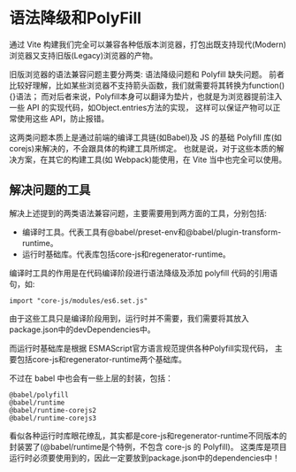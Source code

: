 # 语法降级和PolyFill
通过 Vite 构建我们完全可以兼容各种低版本浏览器，打包出既支持现代(Modern)浏览器又支持旧版(Legacy)浏览器的产物。

旧版浏览器的语法兼容问题主要分两类: 语法降级问题和 Polyfill 缺失问题。
前者比较好理解，比如某些浏览器不支持箭头函数，我们就需要将其转换为function(){}语法；
而对后者来说，Polyfill本身可以翻译为垫片，也就是为浏览器提前注入一些 API 的实现代码，如Object.entries方法的实现，
这样可以保证产物可以正常使用这些 API，防止报错。

这两类问题本质上是通过前端的编译工具链(如Babel)及 JS 的基础 Polyfill 库(如corejs)来解决的，不会跟具体的构建工具所绑定。
也就是说，对于这些本质的解决方案，在其它的构建工具(如 Webpack)能使用，在 Vite 当中也完全可以使用。

## 解决问题的工具
解决上述提到的两类语法兼容问题，主要需要用到两方面的工具，分别包括:
- 编译时工具。代表工具有@babel/preset-env和@babel/plugin-transform-runtime。
- 运行时基础库。代表库包括core-js和regenerator-runtime。

编译时工具的作用是在代码编译阶段进行语法降级及添加 polyfill 代码的引用语句，如:
```
import "core-js/modules/es6.set.js"
```
由于这些工具只是编译阶段用到，运行时并不需要，我们需要将其放入package.json中的devDependencies中。

而运行时基础库是根据 ESMAScript官方语言规范提供各种Polyfill实现代码，
主要包括core-js和regenerator-runtime两个基础库。

不过在 babel 中也会有一些上层的封装，包括：
```
@babel/polyfill
@babel/runtime
@babel/runtime-corejs2
@babel/runtime-corejs3 
```
看似各种运行时库眼花缭乱，其实都是core-js和regenerator-runtime不同版本的封装罢了(@babel/runtime是个特例，不包含 core-js 的 Polyfill)。
这类库是项目运行时必须要使用到的，因此一定要放到package.json中的dependencies中！